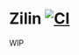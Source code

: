 # Zilin [![CI](https://github.com/yishn/zilin/actions/workflows/ci.yml/badge.svg)](https://github.com/yishn/zilin/actions/workflows/ci.yml)

WIP
